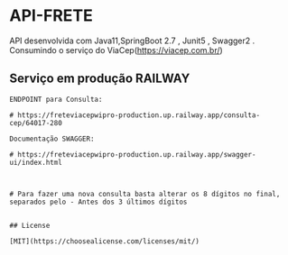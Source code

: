 # API-FRETE

API desenvolvida com Java11,SpringBoot 2.7 , Junit5 , Swagger2 . 
Consumindo o serviço do ViaCep(https://viacep.com.br/)


## Serviço em produção RAILWAY

```
ENDPOINT para Consulta:

# https://freteviacepwipro-production.up.railway.app/consulta-cep/64017-280

Documentação SWAGGER:

# https://freteviacepwipro-production.up.railway.app/swagger-ui/index.html



# Para fazer uma nova consulta basta alterar os 8 dígitos no final, separados pelo - Antes dos 3 últimos dígitos


## License

[MIT](https://choosealicense.com/licenses/mit/)
